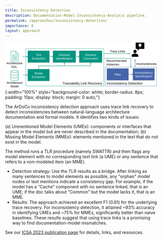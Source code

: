 ```yaml
---
title: Inconsistency Detection
description: Documentation-Model-Inconsistency-Analysis pipeline.
permalink: /approaches/inconsistency-detection/
importance: 8
layout: approach
---
```


![Approach Overview](/assets/img/approaches/icsa23-inconsistency.svg){:width="100%" style="background-color: white; border-radius: 8px; padding: 10px; display: block; margin: 0 auto;"}

The ArDoCo inconsistency detection approach uses trace link recovery to detect inconsistencies between natural-language architecture documentation and formal models.
It identifies two kinds of issues:

(a) Unmentioned Model Elements (UMEs): components or interfaces that appear in the model but are never described in the documentation;
(b) Missing Model Elements (MMEs): elements mentioned in the text that do not exist in the model.

The method runs a TLR procedure (namely SWATTR) and then flags any model element with no corresponding text link (a UME) or any sentence that refers to a non-modeled item (an MME).

- Detection strategy: Use the TLR results as a bridge. After linking as many sentences to model elements as possible, any "orphan" model nodes or text mentions indicate a consistency gap. For example, if the model has a "Cache" component with no sentence linked, that is an UME; if the doc talks about "Common" but the model lacks it, that is an MME.
- Results: The approach achieved an excellent F1 (0.81) for the underlying trace recovery. For inconsistency detection, it attained ~93% accuracy in identifying UMEs and ~75% for MMEs, significantly better than naive baselines. These results suggest that using trace links is a promising way to find documentation-model mismatches.

See our [ICSA 2023 publication page](/c/icsa23) for details, links, and resources.
